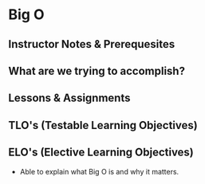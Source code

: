 # Big O

## Instructor Notes & Prerequesites

## What are we trying to accomplish?

## Lessons & Assignments

## TLO's (Testable Learning Objectives)

## ELO's (Elective Learning Objectives)

- Able to explain what Big O is and why it matters.